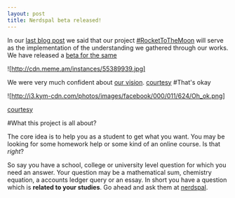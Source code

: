 ```yaml
---
layout: post
title: Nerdspal beta released!
---
```


In our [last blog post](http://nistenblog.github.io/RocketLaunch/#) we said that our project [#RocketToTheMoon](http://nerdspal.com/) will serve as the implementation of the understanding we gathered through our works. We have released a [beta for the same](https://104.197.88.155/)

![http://cdn.meme.am/instances/55389939.jpg]

We were very much confident about [our vision](https://twitter.com/nistencorp/status/626978947536809984). 
[courtesy](http://memegenerator.net/instance/55389939)
#That's okay

![http://i3.kym-cdn.com/photos/images/facebook/000/011/624/Oh_ok.png]

[courtesy](http://knowyourmeme.com/memes/o-rly)

#What this project is all about?

The core idea is to help you as a student to get what you want. You may be looking for some homework help or some kind of an online course. Is that *right*?

So say you have a school, college or university level question for which you need an answer. Your question may be a mathematical sum,  chemistry equation, a accounts ledger query or an essay. In short you have a question which is **related to your studies**. Go ahead and ask them at [nerdspal](http://nerdspal.com/). 
